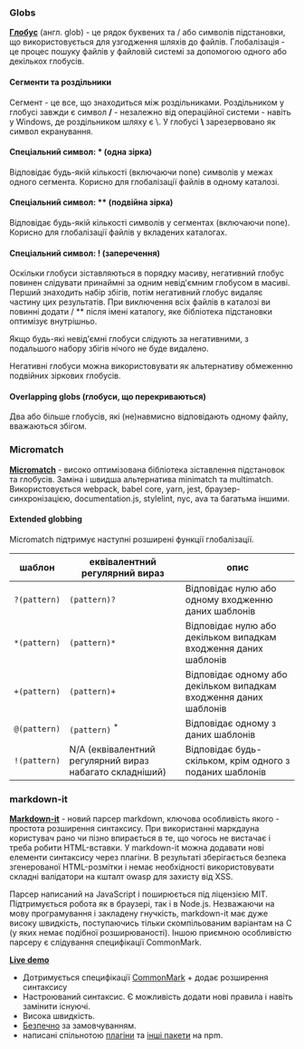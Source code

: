 ### Globs 

__[Глобус](https://gulpjs.com/docs/en/getting-started/explaining-globs/)__ (англ. glob) - це рядок буквених та / або символів підстановки, що використовується для узгодження шляхів до файлів. 
Глобалізація - це процес пошуку файлів у файловій системі за допомогою одного або декількох глобусів.

#### Сегменти та роздільники
Сегмент - це все, що знаходиться між роздільниками. Роздільником у глобусі завжди є символ **/** - незалежно від операційної системи - навіть у Windows, де роздільником шляху є \\. У глобусі **\\** зарезервовано як символ екранування.

#### Спеціальний символ: * (одна зірка)
Відповідає будь-якій кількості (включаючи none) символів у межах одного сегмента. Корисно для глобалізації файлів в одному каталозі.

#### Спеціальний символ: ** (подвійна зірка)
Відповідає будь-якій кількості символів у сегментах (включаючи none). Корисно для глобалізації файлів у вкладених каталогах. 

#### Спеціальний символ: ! (заперечення)
Оскільки глобуси зіставляються в порядку масиву, негативний глобус повинен слідувати принаймні за одним невід'ємним глобусом в масиві. Перший знаходить набір збігів, потім негативний глобус видаляє частину цих результатів. При виключення всіх файлів в каталозі ви повинні додати / ** після імені каталогу, яке бібліотека підстановки оптимізує внутрішньо.

Якщо будь-які невід'ємні глобуси слідують за негативними, з подальшого набору збігів нічого не буде видалено.

Негативні глобуси можна використовувати як альтернативу обмеженню подвійних зіркових глобусів.

#### Overlapping globs (глобуси, що перекриваються)
Два або більше глобусів, які (не)навмисно відповідають одному файлу, вважаються збігом. 

### Micromatch
__[Micromatch](https://www.npmjs.com/package/micromatch)__ - високо оптимізована бібліотека зіставлення підстановок та глобусів. Заміна і швидша альтернатива minimatch та multimatch. Використовується webpack, babel core, yarn, jest, браузер-синхронізацією, documentation.js, stylelint, nyc, ava та багатьма іншими.

#### Extended globbing

Micromatch підтримує наступні розширені функції глобалізації.

| **шаблон** | **еквівалентний регулярний вираз** | **опис** |
| --- | --- | --- |
| `?(pattern)` | `(pattern)?` | Відповідає нулю або одному входженню даних шаблонів |
| `*(pattern)` | `(pattern)*` | Відповідає нулю або декільком випадкам входження даних шаблонів |
| `+(pattern)` | `(pattern)+` | Відповідає одному або декільком випадкам входження даних шаблонів |
| `@(pattern)` | `(pattern)` <sup>*</sup> | Відповідає одному з даних шаблонів |
| `!(pattern)` | N/A (еквівалентний регулярний вираз набагато складніший) | Відповідає будь-скільком, крім одного з поданих шаблонів |

### markdown-it
__[Markdown-it](https://www.npmjs.com/package/markdown-it)__ - новий парсер markdown, ключова особливість якого - простота розширення синтаксису. При використанні маркдауна користувач рано чи пізно впирається в те, що чогось не вистачає і треба робити HTML-вставки. У markdown-it можна додавати нові елементи синтаксису через плагіни. В результаті зберігається безпека згенерованої HTML-розмітки і немає необхідності використовувати складні валідатори на кшталт owasp для захисту від XSS.

Парсер написаний на JavaScript і поширюється під ліцензією MIT. Підтримується робота як в браузері, так і в Node.js. Незважаючи на мову програмування і закладену гнучкість, markdown-it має дуже високу швидкість, поступаючись тільки скомпільованим варіантам на С (у яких немає подібної розширюваності). Іншою приємною особливістю парсеру є слідування специфікації CommonMark.

__[Live demo](https://markdown-it.github.io)__

- Дотримується специфікації [CommonMark](http://spec.commonmark.org/) + додає розширення синтаксису
- Настроюваний синтаксис. Є можливість додати нові правила і навіть замінити існуючі.
- Висока швидкість.
- [Безпечно](https://github.com/markdown-it/markdown-it/tree/master/docs/security.md) за замовчуванням.
- написані спільнотою [плагіни](https://www.npmjs.org/browse/keyword/markdown-it-plugin) та [інші пакети](https://www.npmjs.org/browse/keyword/markdown-it) на npm.
